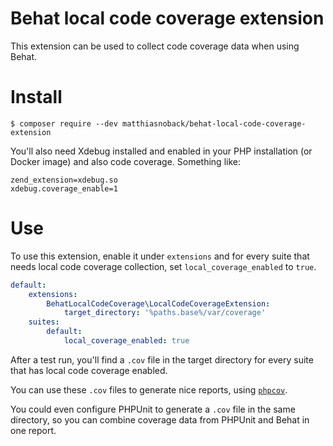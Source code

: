 # Behat local code coverage extension

This extension can be used to collect code coverage data when using Behat.

# Install

    $ composer require --dev matthiasnoback/behat-local-code-coverage-extension

You'll also need Xdebug installed and enabled in your PHP installation (or
Docker image) and also code coverage.  Something like:

    zend_extension=xdebug.so
    xdebug.coverage_enable=1

   
# Use 

To use this extension, enable it under `extensions` and for every suite that needs local code coverage collection, set `local_coverage_enabled` to `true`.

```yaml
default:
    extensions:
        BehatLocalCodeCoverage\LocalCodeCoverageExtension:
            target_directory: '%paths.base%/var/coverage'
    suites:
        default:
            local_coverage_enabled: true
```

After a test run, you'll find a `.cov` file in the target directory for every suite that has local code coverage enabled.

You can use these `.cov` files to generate nice reports, using [`phpcov`](https://github.com/sebastianbergmann/phpcov).

You could even configure PHPUnit to generate a `.cov` file in the same directory, so you can combine coverage data from PHPUnit and Behat in one report.

